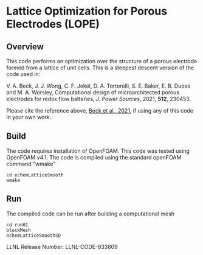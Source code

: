 # Lattice Optimization for Porous Electrodes (LOPE)

## Overview

This code performs an optimization over the structure of a porous electrode formed from a lattice of unit cells. This is a steepest descent version of the code used in:

V. A. Beck, J. J. Wong, C. F. Jekel, D. A. Tortorelli, S. E. Baker, E. B. Duoss and M. A. Worsley, Computational design of microarchitected porous electrodes for redox flow batteries, _J. Power Sources_, 2021, **512**, 230453. 


Please cite the reference above, [Beck et al., 2021](https://doi.org/10.1016/j.jpowsour.2021.230453), if using any of this code in your own work.

## Build

The code requires installation of OpenFOAM. This code was tested using OpenFOAM v4.1. The code is compiled using the standard openFOAM command "wmake"

```
cd echemLatticeSmooth
wmake

```

## Run

The compiled code can be run after building a computational mesh

```
cd run01
blockMesh
echemLatticeSmoothSD

```

LLNL Release Number: LLNL-CODE-833809
